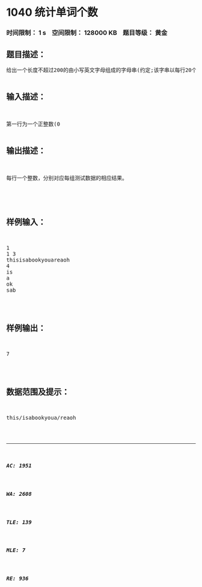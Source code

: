 # 1040 统计单词个数   
### 时间限制： 1 s&nbsp;&nbsp;&nbsp;&nbsp;空间限制： 128000 KB&nbsp;&nbsp;&nbsp;&nbsp;题目等级： 黄金  
## 题目描述：  

<pre>
给出一个长度不超过200的由小写英文字母组成的字母串(约定;该字串以每行20个字母的方式输入，且保证每行一定为20个)。要求将此字母串分成k份(1<k<=40)，且每份中包含的单词个数加起来总数最大(每份中包含的单词可以部分重叠。当选用一个单词之后，其第一个字母不能再用。例如字符串this中可包含this和is，选用this之后就不能包含th)（管理员注：这里的不能再用指的是位置，不是字母本身。比如thisis可以算做包含2个is）。  
单词在给出的一个不超过6个单词的字典中。  
要求输出最大的个数。
</pre>
  
  
## 输入描述：  

<pre>
第一行为一个正整数(0<n<=5)表示有n组测试数据  
每组的第一行有二个正整数(p，k)  
p表示字串的行数;  
k表示分为k个部分。  
接下来的p行，每行均有20个字符。  
再接下来有一个正整数s，表示字典中单词个数。(1<=s<=6)  
接下来的s行，每行均有一个单词。
</pre>
  
  
## 输出描述：  

<pre>
每行一个整数，分别对应每组测试数据的相应结果。

</pre>
  
  
## 样例输入：  

<pre>
1  
1 3  
thisisabookyouareaoh  
4  
is  
a  
ok  
sab
</pre>
  
  
## 样例输出：  

<pre>
7
</pre>
  
  
## 数据范围及提示：  

<pre>
this/isabookyoua/reaoh
</pre>
  
  
***  

##### AC: 1951  
##### WA: 2608  
##### TLE: 139  
##### MLE: 7  
##### RE: 936  
